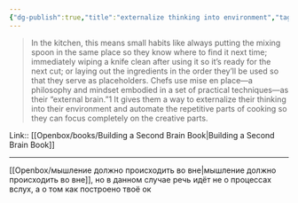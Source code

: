 ```yaml
---
{"dg-publish":true,"title":"externalize thinking into environment","tags":["quotes"],"date":"2023-02-09T08:37:19+04:00","modified_at":"2023-06-09T16:42:03+03:00","alias":"externalize thinking into environment","dg-path":"/quotes/202302090837.md","permalink":"/quotes/202302090837/","dgPassFrontmatter":true}
---
```



> In the kitchen, this means small habits like always putting the mixing spoon in the same place so they know where to find it next time; immediately wiping a knife clean after using it so it’s ready for the next cut; or laying out the ingredients in the order they’ll be used so that they serve as placeholders. Chefs use mise en place—a philosophy and mindset embodied in a set of practical techniques—as their “external brain.”1 It gives them a way to externalize their thinking into their environment and automate the repetitive parts of cooking so they can focus completely on the creative parts.

Link:: [[Openbox/books/Building a Second Brain Book\|Building a Second Brain Book]]

---

[[Openbox/мышление должно происходить во вне\|мышление должно происходить во вне]], но в данном случае речь идёт не о процессах вслух, а о том как построено твоё ок
